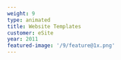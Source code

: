 ```yaml
---
weight: 9
type: animated
title: Website Templates
customer: eSite
year: 2011
featured-image: '/9/feature@1x.png'
---
```

